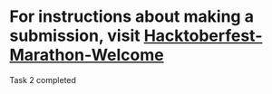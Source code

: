 # For instructions about making a submission, visit [Hacktoberfest-Marathon-Welcome](https://github.com/GDSC-CGC/Hacktoberfest-Marathon-Welcome)


Task 2 completed
